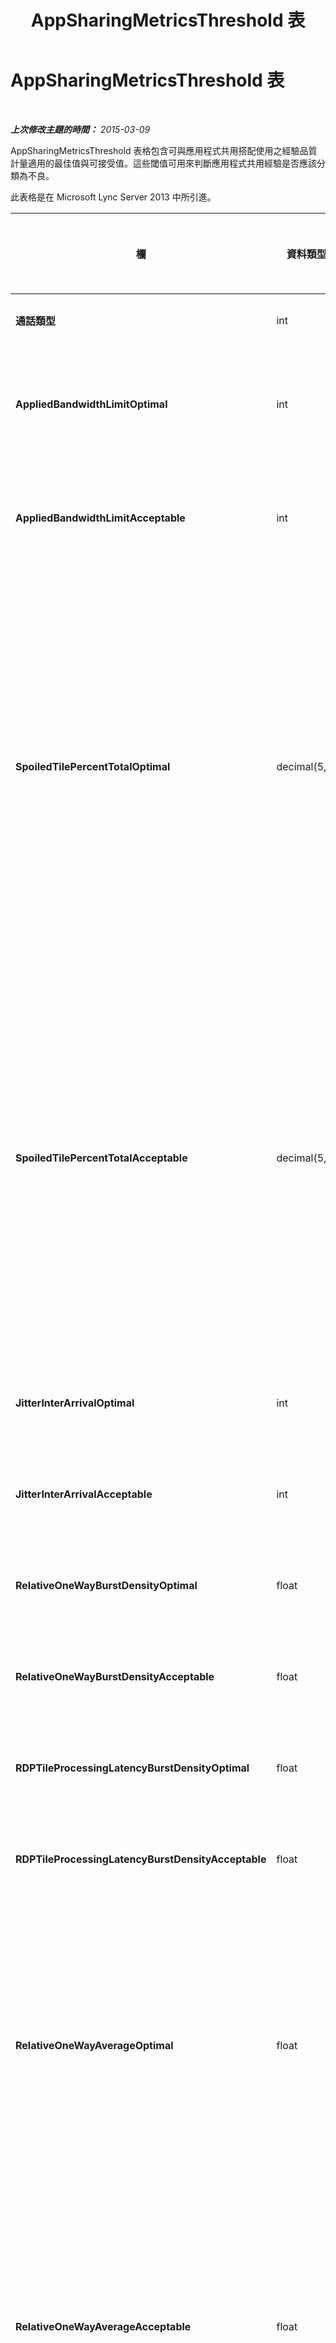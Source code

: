 ﻿---
title: AppSharingMetricsThreshold 表
TOCTitle: AppSharingMetricsThreshold 表
ms:assetid: 782cfab9-01a6-4843-aea1-28f47b0b51f7
ms:mtpsurl: https://technet.microsoft.com/zh-tw/library/JJ205018(v=OCS.15)
ms:contentKeyID: 49291380
ms.date: 08/10/2015
mtps_version: v=OCS.15
ms.translationtype: HT
---

# AppSharingMetricsThreshold 表

 

_**上次修改主題的時間：** 2015-03-09_

AppSharingMetricsThreshold 表格包含可與應用程式共用搭配使用之經驗品質計量適用的最佳值與可接受值。這些閾值可用來判斷應用程式共用經驗是否應該分類為不良。

此表格是在 Microsoft Lync Server 2013 中所引進。


<table>
<colgroup>
<col style="width: 25%" />
<col style="width: 25%" />
<col style="width: 25%" />
<col style="width: 25%" />
</colgroup>
<thead>
<tr class="header">
<th><strong>欄</strong></th>
<th><strong>資料類型</strong></th>
<th><strong>索引鍵/索引</strong></th>
<th><strong>詳細資料</strong></th>
</tr>
</thead>
<tbody>
<tr class="odd">
<td><p><strong>通話類型</strong></p></td>
<td><p>int</p></td>
<td><p>主要</p></td>
<td><p>撥打的通話類型。</p></td>
</tr>
<tr class="even">
<td><p><strong>AppliedBandwidthLimitOptimal</strong></p></td>
<td><p>int</p></td>
<td><p></p></td>
<td><p>適用於應用程式共用的最佳頻寬限制。預設值為 1000000。</p></td>
</tr>
<tr class="odd">
<td><p><strong>AppliedBandwidthLimitAcceptable</strong></p></td>
<td><p>int</p></td>
<td><p></p></td>
<td><p>適用於應用程式共用且可接受的頻寬限制。預設值為 500000。</p></td>
</tr>
<tr class="even">
<td><p><strong>SpoiledTilePercentTotalOptimal</strong></p></td>
<td><p>decimal(5,2)</p></td>
<td><p></p></td>
<td><p>對於可用於分類應用程式共用品質之「已毀損」並排顯示的最佳百分比率。此值是來自未送達檢視者之共用者的內容百分比。當共用者從圖表來源中捨棄並排顯示或 ASMCU 並排顯示個別捨棄來自共用者的並排顯示時，內容可能會被捨棄 (或毀損)。預設值為 11 個百分比。</p></td>
</tr>
<tr class="odd">
<td><p><strong>SpoiledTilePercentTotalAcceptable</strong></p></td>
<td><p>decimal(5,2)</p></td>
<td><p></p></td>
<td><p>對於可用於分類應用程式共用品質之「已毀損」並排顯示的可接受百分比率。此值是來自未送達檢視者之共用者的內容百分比。當共用者從圖表來源中捨棄並排顯示或 ASMCU 並排顯示個別捨棄來自共用者的並排顯示時，內容可能會被捨棄 (或毀損)。預設值為 36 個百分比。</p></td>
</tr>
<tr class="even">
<td><p><strong>JitterInterArrivalOptimal</strong></p></td>
<td><p>int</p></td>
<td><p></p></td>
<td><p>Microsoft Lync Server 2013 中未使用此欄。</p></td>
</tr>
<tr class="odd">
<td><p><strong>JitterInterArrivalAcceptable</strong></p></td>
<td><p>int</p></td>
<td><p></p></td>
<td><p>Microsoft Lync Server 2013 中未使用此欄。</p></td>
</tr>
<tr class="even">
<td><p><strong>RelativeOneWayBurstDensityOptimal</strong></p></td>
<td><p>float</p></td>
<td><p></p></td>
<td><p>Microsoft Lync Server 2013 中未使用此欄。</p></td>
</tr>
<tr class="odd">
<td><p><strong>RelativeOneWayBurstDensityAcceptable</strong></p></td>
<td><p>float</p></td>
<td><p></p></td>
<td><p>Microsoft Lync Server 2013 中未使用此欄。</p></td>
</tr>
<tr class="even">
<td><p><strong>RDPTileProcessingLatencyBurstDensityOptimal</strong></p></td>
<td><p>float</p></td>
<td><p></p></td>
<td><p>Microsoft Lync Server 2013 中未使用此欄。</p></td>
</tr>
<tr class="odd">
<td><p><strong>RDPTileProcessingLatencyBurstDensityAcceptable</strong></p></td>
<td><p>float</p></td>
<td><p></p></td>
<td><p>Microsoft Lync Server 2013 中未使用此欄。</p></td>
</tr>
<tr class="even">
<td><p><strong>RelativeOneWayAverageOptimal</strong></p></td>
<td><p>float</p></td>
<td><p></p></td>
<td><p>應用程式共用中所含之兩個媒體端點間適用於相對單向延遲的最佳值。此為單一躍點延遲措施。預設值為 1.0 秒。</p>
<p>此欄是在 Microsoft Lync Server 2013 中所引進。</p></td>
</tr>
<tr class="odd">
<td><p><strong>RelativeOneWayAverageAcceptable</strong></p></td>
<td><p>float</p></td>
<td><p></p></td>
<td><p>應用程式共用中所含之兩個媒體端點間適用於相對單向延遲的最佳值。此為單一躍點延遲措施。預設值為 1.75 秒。</p>
<p>此欄是在 Microsoft Lync Server 2013 中所引進。</p></td>
</tr>
<tr class="even">
<td><p><strong>RDPTileProcessingLatencyAverageOptimal</strong></p></td>
<td><p>float</p></td>
<td><p></p></td>
<td><p>在檢視工作階段期間，AS 會議伺服器中平均 RDP 並排顯示處理延遲的最佳值。此計量並未涵蓋網路延遲。</p>
<p>高平均會反映檢視經驗中較長的延遲。負載過重的會議伺服器可能會發生較高的平均延遲。預設值為 200ms。</p>
<p>此欄是在 Microsoft Lync Server 2013 中所引進。</p></td>
</tr>
<tr class="odd">
<td><p><strong>RDPTileProcessingLatencyAverageAcceptable</strong></p></td>
<td><p>float</p></td>
<td><p></p></td>
<td><p>在檢視工作階段期間，AS 會議伺服器中平均 RDP 並排顯示處理延遲的可接受值。此計量並未涵蓋網路延遲。</p>
<p>高平均會反映檢視經驗中較長的延遲。負載過重的會議伺服器可能會發生較高的平均延遲。預設值為 200ms。</p>
<p>此欄是在 Microsoft Lync Server 2013 中所引進。</p></td>
</tr>
</tbody>
</table>

